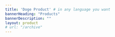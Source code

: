 ```yaml
---
title: 'Doge Product' # in any language you want
bannerHeading: "Products"
bannerDescription: ""
layout: product
# url: "/archive"
---
```

 